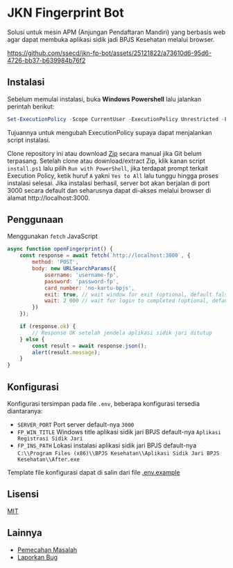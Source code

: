# JKN Fingerprint Bot

Solusi untuk mesin APM (Anjungan Pendaftaran Mandiri) yang berbasis web agar dapat membuka aplikasi sidik jadi BPJS Kesehatan melalui browser.

https://github.com/ssecd/jkn-fp-bot/assets/25121822/a73610d6-95d6-4726-bb37-b639984b76f2

## Instalasi

Sebelum memulai instalasi, buka **Windows Powershell** lalu jalankan perintah berikut:

```ps1
Set-ExecutionPolicy -Scope CurrentUser -ExecutionPolicy Unrestricted -Force;
```

Tujuannya untuk mengubah ExecutionPolicy supaya dapat menjalankan script instalasi.

Clone repository ini atau download [Zip](https://github.com/mustofa-id/jkn-fp-bot/archive/refs/heads/main.zip) secara manual jika Git belum terpasang. Setelah clone atau download/extract Zip, klik kanan script `install.ps1` lalu pilih `Run with PowerShell`, jika terdapat prompt terkait Execution Policy, ketik huruf `A` yakni `Yes to All` lalu tunggu hingga proses instalasi selesai. Jika instalasi berhasil, server bot akan berjalan di port 3000 secara default dan seharusnya dapat di-akses melalui browser di alamat http://localhost:3000.

## Penggunaan

Menggunakan `fetch` JavaScript

```js
async function openFingerprint() {
	const response = await fetch(`http://localhost:3000`, {
		method: 'POST',
		body: new URLSearchParams({
			username: 'username-fp',
			password: 'password-fp',
			card_number: 'no-kartu-bpjs',
			exit: true, // wait window for exit (optional, default false)
			wait: 2_000 // wait for login to completed (optional, default 3_593)
		})
	});

	if (response.ok) {
		// Response OK setelah jendela aplikasi sidik jari ditutup
	} else {
		const result = await response.json();
		alert(result.message);
	}
}
```

## Konfigurasi

Konfigurasi tersimpan pada file `.env`, beberapa konfigurasi tersedia diantaranya:

- `SERVER_PORT` Port server default-nya `3000`
- `FP_WIN_TITLE` Windows title aplikasi sidik jari BPJS default-nya `Aplikasi Registrasi Sidik Jari`
- `FP_INS_PATH` Lokasi instalasi aplikasi sidik jari BPJS default-nya `C:\\Program Files (x86)\\BPJS Kesehatan\\Aplikasi Sidik Jari BPJS Kesehatan\\After.exe`

Template file konfigurasi dapat di salin dari file [.env.example](./.env.example)

## Lisensi

[MIT](./LICENSE)

## Lainnya

- [Pemecahan Masalah](https://github.com/mustofa-id/jkn-fp-bot/issues?q=is%3Aissue)
- [Laporkan Bug](https://github.com/mustofa-id/jkn-fp-bot/issues/new)
